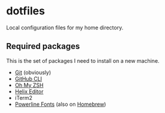 # dotfiles

Local configuration files for my home directory.

## Required packages

This is the set of packages I need to install on a new machine.

* [Git](https://git-scm.com) (obviously)
* [GitHub CLI](https://cli.github.com)
* [Oh My ZSH](https://ohmyz.sh)
* [Helix Editor](https://helix-editor.com)
* iTerm2
* [Powerline Fonts](https://github.com/powerline/powerline) (also on [Homebrew](https://formulae.brew.sh/cask/font-powerline-symbols))
